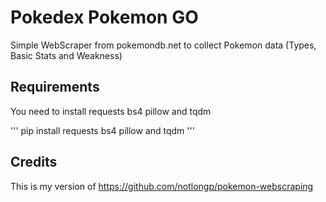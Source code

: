 # Pokedex Pokemon GO 

Simple WebScraper from pokemondb.net to collect Pokemon data (Types, Basic Stats and Weakness)

## Requirements

You need to install requests bs4 pillow and tqdm

'''
    pip install requests bs4 pillow and tqdm
'''

## Credits

This is my version of https://github.com/notlongp/pokemon-webscraping